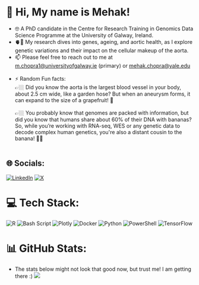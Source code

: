 # 💫 Hi, My name is Mehak!
- 🤓 A PhD candidate in the Centre for Research Training in Genomics Data Science Programme at the University of Galway, Ireland. <br/>
- 🫀🧬 My research dives into genes, ageing, and aortic health, as I explore genetic variations and their impact on the cellular makeup of the aorta. <br/>
- 📫 Please feel free to reach out to me at m.chopra1@universityofgalway.ie (primary) or mehak.chopra@yale.edu  <br/><br/>
- ⚡ Random Fun facts: <br/>
  👉🏼 Did you know the aorta is the largest blood vessel in your body, about 2.5 cm wide, like a garden hose? But when an aneurysm forms, it can expand to the size of a grapefruit! 🤯 <br/><br/>
  👉🏼 You probably know that genomes are packed with information, but did you know that humans share about 60% of their DNA with bananas? So, while you’re working with RNA-seq, WES or any genetic data to decode complex human genetics, you're also a distant cousin to the banana! 🍌🔬 <br/><br/>

## 🌐 Socials:
[![LinkedIn](https://img.shields.io/badge/LinkedIn-%230077B5.svg?logo=linkedin&logoColor=white)](https://linkedin.com/in/mehak-chopra) 
[![X](https://img.shields.io/badge/X-black.svg?logo=X&logoColor=white)](https://x.com/chopraamhk) 

# 💻 Tech Stack:
![R](https://img.shields.io/badge/r-%23276DC3.svg?style=for-the-badge&logo=r&logoColor=white) 
![Bash Script](https://img.shields.io/badge/bash_script-%23121011.svg?style=for-the-badge&logo=gnu-bash&logoColor=white) 
![Plotly](https://img.shields.io/badge/Plotly-%233F4F75.svg?style=for-the-badge&logo=plotly&logoColor=white) 
![Docker](https://img.shields.io/badge/docker-%230db7ed.svg?style=for-the-badge&logo=docker&logoColor=white)
![Python](https://img.shields.io/badge/python-3670A0?style=for-the-badge&logo=python&logoColor=ffdd54) 
![PowerShell](https://img.shields.io/badge/PowerShell-%235391FE.svg?style=for-the-badge&logo=powershell&logoColor=white) 
![TensorFlow](https://img.shields.io/badge/TensorFlow-%23FF6F00.svg?style=for-the-badge&logo=TensorFlow&logoColor=white) 

# 📊 GitHub Stats:
- The stats below might not look that good now, but trust me! I am getting there :)
![](https://github-readme-stats.vercel.app/api?username=chopraamhk&theme=transparent&hide_border=false&include_all_commits=false&count_private=false)<br/>
